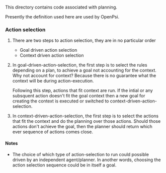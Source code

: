 This directory contains code associated with planning.

Presently the definition used here are used by OpenPsi.

### Action selection

1. There are two steps to action selection, they are in no particular order
    * Goal driven action selection
    * Context driven action selection

2. In goal-driven-action-selection, the first step is to select the rules
   depending on a plan, to achieve a goal not accounting for the context. Why
   not account for context? Because there is no guarantee what the context will be during action-execution.

   Following this step, actions that fit context are run. If the intial or any
   subsquent action doesn't fit the goal context then a new goal for creating
   the context is executed or switched to context-driven-action-selection.

3. In context-driven-action-selection, the first step is to select the actions
   that fit the context and do the planning over those actions. Should those
   actions don't achieve the goal, then the planner should return which ever
   sequence of actions comes close.

#### Notes
* The choice of which type of action-selection to run could possible driven
  by an independent agent/planner. In another words, choosing the
  action selection sequence could be in itself a goal.
